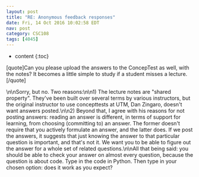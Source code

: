 ```yaml
---
layout: post
title: "RE: Anonymous feedback responses"
date: Fri, 14 Oct 2016 10:02:58 EDT
nav: post
category: CSC108
tags: [4045]
---
```


* content
{:toc}

[quote]Can you please upload the answers to the ConcepTest as well, with the notes? It becomes a little simple to study if a student misses a lecture. [/quote]
<!-- more -->
<p>\n\nSorry, but no. Two reasons:\n\n1) The lecture notes are "shared property". They've been built over several terms by various instructors, but the original instructor to use concepttests at UTM, Dan Zingaro, doesn't want answers posted.\n\n2) Beyond that, I agree with his reasons for not posting answers: reading an answer is different, in terms of support for learning, from choosing (committing to) an answer. The former doesn't require that you actively formulate an answer, and the latter does. If we post the answers, it suggests that just knowing the answer to that particular question is important, and that's not it. We want you to be able to figure out the answer for a whole set of related questions.\n\nAll that being said: you should be able to check your answer on almost every question, because the question is about code. Type in the code in Python. Then type in your chosen option: does it work as you expect?</p>
